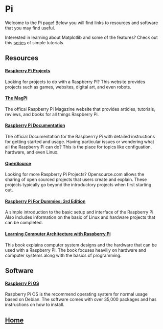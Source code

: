 # Pi
Welcome to the Pi page! Below you will find links to resources and software that you may find useful. 

Interested in learning about Matplotlib and some of the features? Check out this [series](plot.md) of simple tutorials. 

## Resources
#### [Raspberry Pi Projects](https://projects.raspberrypi.org/en)
Looking for projects to do with a Raspberry Pi? This website provides projects such as games, websites, digital art, and even robots. 

#### [The MagPi](https://magpi.raspberrypi.org/)
The offical Raspberry Pi Magazine website that provides articles, tutorials, reviews, and books for all things Raspberry Pi. 

#### [Raspberry Pi Documentation](https://www.raspberrypi.org/documentation/)
The official Documentation for the Raspberrry Pi with detailed instructions for getting started and usage. Having particular issues or wondering what all the Raspberry Pi can do? This is the place for topics like configuation, hardware, and even Linux. 

#### [OpenSource](https://opensource.com/tags/raspberry-pi)
Looking for more Raspberry Pi Projects? Opensource.com allows the sharing of open sourced projects that users create and explain. These projects typically go beyond the introductory projects when first starting out. 

#### [Raspberry Pi For Dummies: 3rd Edition](https://www.amazon.com/Raspberry-Pi-Dummies-Sean-McManus/dp/1119412005)
A simple introduction to the basic setup and interface of the Raspberry Pi. Also includes information on the basic of Linux and hardware projects that can be completed. 

#### [Learning Computer Architecture with Raspberry Pi](https://www.amazon.com/Learning-Computer-Architecture-Raspberry-Pi/dp/1119183936)
This book explains computer system designs and the hardware that can be used with a Raspberry Pi. The book focuses heaviliy on hardware and computer systems along with the basics of programming. 

## Software
#### [Raspberry Pi OS](https://www.raspberrypi.org/documentation/raspbian/)
Raspberry Pi OS is the recommend operating system for normal usage based on Debian. The software comes with over 35,000 packages and has instructions on how to install. 

## [Home](https://ninjachurros.github.io/fl-test/)
